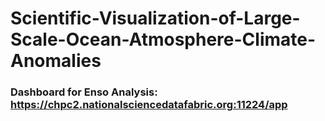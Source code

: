 # Scientific-Visualization-of-Large-Scale-Ocean-Atmosphere-Climate-Anomalies


### Dashboard for Enso Analysis: https://chpc2.nationalsciencedatafabric.org:11224/app

